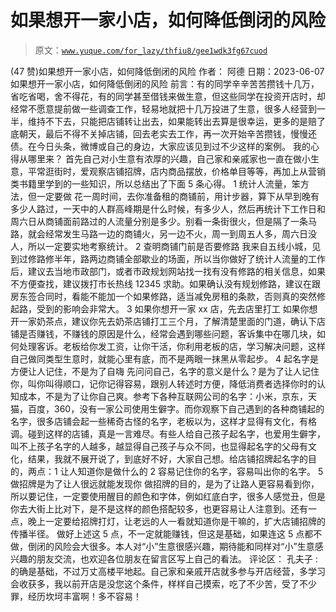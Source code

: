 # 如果想开一家小店，如何降低倒闭的风险

> 原文：[`www.yuque.com/for_lazy/thfiu8/gee1wdk3fg67cuod`](https://www.yuque.com/for_lazy/thfiu8/gee1wdk3fg67cuod)

<ne-h2 id="63da966e" data-lake-id="63da966e"><ne-heading-ext><ne-heading-anchor></ne-heading-anchor><ne-heading-fold></ne-heading-fold></ne-heading-ext><ne-heading-content><ne-text id="u773e30f1">(47 赞)如果想开一家小店，如何降低倒闭的风险</ne-text></ne-heading-content></ne-h2> <ne-p id="ue062f988" data-lake-id="ue062f988"><ne-text id="u842172d5">作者： 阿德</ne-text></ne-p> <ne-p id="ua83902b4" data-lake-id="ua83902b4"><ne-text id="uaf60c823">日期：2023-06-07</ne-text></ne-p> <ne-p id="ub2da4726" data-lake-id="ub2da4726"><ne-text id="ud5ac8c90">如果想开一家小店，如何降低倒闭的风险</ne-text></ne-p> <ne-p id="uc73d3baa" data-lake-id="uc73d3baa"><ne-text id="u35c1dc6a">前言：有的同学辛辛苦苦攒钱十几万，省吃省喝，舍不得花，有的同学甚至借钱来做生意，但这些同学在投资开店时，却经常不愿意提前做一些调查工作，轻易地就把十几万投进了生意，很多人经营到一半，维持不下去，只能把店铺转让出去，如果能转出去算是很幸运，更多的是赔了底朝天，最后不得不关掉店铺，回去老实去工作，再一次开始辛苦攒钱，慢慢还债。在今日头条，微博或自己的身边，大家应该见到过不少这样的案例。</ne-text></ne-p> <ne-p id="uaec099ae" data-lake-id="uaec099ae"><ne-text id="u8b37248a">我的心得从哪里来？</ne-text></ne-p> <ne-p id="u02e77a40" data-lake-id="u02e77a40"><ne-text id="u4165b9d0">首先自己对小生意有浓厚的兴趣，自己家和亲戚家也一直在做小生意，平常逛街时，爱观察店铺招牌，店内商品摆放，价格单目等等，再加上从营销类书籍里学到的一些知识，所以总结出了下面 5 条心得。</ne-text></ne-p> <ne-p id="u20df6d1d" data-lake-id="u20df6d1d"><ne-text id="u167087a9">1 统计人流量，笨方法，但一定要做</ne-text></ne-p> <ne-p id="u68635adb" data-lake-id="u68635adb"><ne-text id="u819f883a">花一周时间，去你准备租的商铺前，用计步器，算下从早到晚有多少人路过，一天中的人群高峰期是什么时候，有多少人，然后再统计下工作日和周六日从商铺面前路过的人流量分别是多少。别看一条街很火，但是隔了一条马路，就会经常发生马路一边的商铺火，另一边不火，周一到周五人多，周六日没人，所以一定要实地考察统计。</ne-text></ne-p> <ne-p id="u7f82923b" data-lake-id="u7f82923b"><ne-text id="u31297bf6">2 查明商铺门前是否要修路</ne-text></ne-p> <ne-p id="u1409cc77" data-lake-id="u1409cc77"><ne-text id="ud43ca20f">我来自五线小城，见到过修路修半年，路两边商铺全部歇业的场面，所以当你做好了统计人流量的工作后，建议去当地市政部门，或者市政规划网站找一找有没有修路的相关信息，如果不方便查找，建议拨打市长热线 12345 求助。如果确认没有规划修路，建议在跟房东签合同时，看能不能加一个如果修路，适当减免房租的条款，否则真的突然修起路，受到的影响会非常大。</ne-text></ne-p> <ne-p id="u508db262" data-lake-id="u508db262"><ne-text id="u174cfc91">3 如果你想开一家 xx 店，先去店里打工</ne-text></ne-p> <ne-p id="u166ed1e0" data-lake-id="u166ed1e0"><ne-text id="u095c5541">如果你想开一家奶茶点，建议你先去奶茶店铺打工三个月，了解清楚里面的门道，确认下店铺是否赚钱，不赚钱的原因是什么，经常会遇到哪些问题，客诉集中在哪几块，如何处理客诉。老板给你发工资，让你干活，你利用老板的店，学习解决问题，这样自己做同类型生意时，就能心里有底，而不是两眼一抹黑从零起步。</ne-text></ne-p> <ne-p id="u3ccef4d3" data-lake-id="u3ccef4d3"><ne-text id="uf055097f">4 起名字是方便让人记住，不是为了自嗨</ne-text></ne-p> <ne-p id="uf6e9ad55" data-lake-id="uf6e9ad55"><ne-text id="u70507aee">先问问自己，名字的意义是什么？是为了让人记住你，叫你叫得顺口，记你记得容易，跟别人转述时方便，降低消费者选择你时的认知成本，不是为了让你自己爽。参考下各种互联网公司的名字：小米，京东，天猫，百度，360，没有一家公司使用生僻字。而你观察下自己遇到的各种商铺起的名字，很多店铺会起一些稀奇古怪的名字，老板以为，这样才显得有文化，有格调。碰到这样的店铺，真是一言难尽。有些人给自己孩子起名字，也爱用生僻字，叫不上孩子名字的人越多，越显得自己孩子与众不同，也显得起名字的父母有文化，结果，我就不展开说了，到底好不好，大家自己想。给店铺招牌起名字的目的，两点：1 让人知道你是做什么的 2 容易记住你的名字，容易叫出你的名字。</ne-text></ne-p> <ne-p id="u650c9bb6" data-lake-id="u650c9bb6"><ne-text id="uf361945c">5 做招牌是为了让人很远就能发现你</ne-text></ne-p> <ne-p id="ue1488b8d" data-lake-id="ue1488b8d"><ne-text id="ubd04be12">做招牌的目的，是为了让路人更容易看到你，所以要记住，一定要使用醒目的颜色和字体，例如红底白字，很多人感觉丑，但是你去大街上比对下，是不是这样的颜色搭配较多，也更容易让人注意到。还有一点，晚上一定要给招牌打灯，让老远的人一看就知道你是干嘛的，扩大店铺招牌的传播半径。</ne-text></ne-p> <ne-p id="ub311289a" data-lake-id="ub311289a"><ne-text id="ud15929ff">做好上述这 5 点，不一定就能赚钱，但这是基础，如果连这 5 点都不做，倒闭的风险会大很多。本人对“小”生意很感兴趣，期待能和同样对“小”生意感兴趣的朋友交流，也欢迎各位朋友在留言区写上自己的看法。</ne-text></ne-p> <ne-hole id="u5707bf10" data-lake-id="u5707bf10"><ne-card data-card-name="hr" data-card-type="block" id="LxllZ" data-event-boundary="card"><ne-p id="u81fab546" data-lake-id="u81fab546"><ne-text id="u8129af4f">评论区：</ne-text></ne-p> <ne-p id="ud5837072" data-lake-id="ud5837072"><ne-text id="ua1d18fda">孔夫子 : 的确是基础，不过万丈高楼平地起。自己家和亲戚开店就多参与开店经营，多学习会收获多，我以前开店是没您这个条件，样样自己摸索，吃了不少苦，受了不少罪，经历坎坷丰富啊！多不容易！</ne-text></ne-p></ne-card></ne-hole>